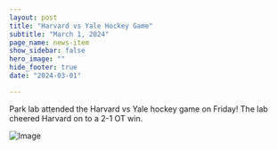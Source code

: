 ```yaml
---
layout: post
title: "Harvard vs Yale Hockey Game"
subtitle: "March 1, 2024"
page_name: news-item
show_sidebar: false
hero_image: ""
hide_footer: true
date: "2024-03-01"

---
```


Park lab attended the Harvard vs Yale hockey game on Friday! The lab cheered Harvard on to a 2-1 OT win.

![Image](https://compbio.hms.harvard.edu/sites/projects.iq.harvard.edu/files/styles/os_files_xxlarge/public/parklab/files/20240301_193720.jpg?m=1709668627&itok=mlkqD7ND)

